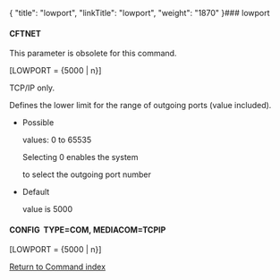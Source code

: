 {
    "title": "lowport",
    "linkTitle": "lowport",
    "weight": "1870"
}### <span id="lowport"></span>lowport

#### CFTNET

This parameter is obsolete for this command.

\[LOWPORT = {5000 | n}\]

TCP/IP only.

Defines the lower limit for the range of outgoing ports (value included).

-   Possible
    values: 0 to 65535  
    Selecting 0 enables the system
    to select the outgoing port number
-   Default
    value is 5000

#### CONFIG  TYPE=COM, MEDIACOM=TCPIP

\[LOWPORT = {5000 | n}\]

[Return to Command index](../)
